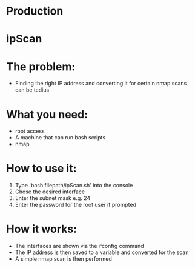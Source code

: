 # Production
# ipScan

# The problem:
- Finding the right IP address and converting it for certain nmap scans can be tedius

# What you need:
- root access
- A machine that can run bash scripts
- nmap

# How to use it:
1. Type 'bash filepath/ipScan.sh' into the console
2. Chose the desired interface
3. Enter the subnet mask e.g. 24
4. Enter the password for the root user if prompted


# How it works:
- The interfaces are shown via the ifconfig command
- The IP address is then saved to a variable and converted for the scan
- A simple nmap scan is then performed

